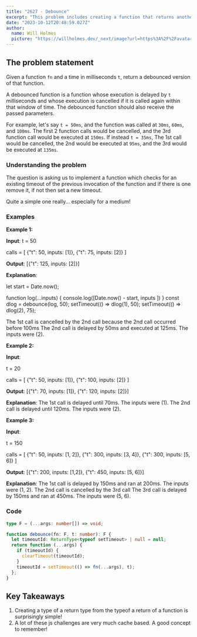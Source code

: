 ```yaml
---
title: "2627 - Debounce"
excerpt: "This problem includes creating a function that returns another function which executes after x milliseconds."
date: "2023-10-12T20:48:59.027Z"
author:
  name: Will Holmes
  picture: "https://willholmes.dev/_next/image?url=https%3A%2F%2Favatars.githubusercontent.com%2Fu%2F13040458&w=128&q=75"
---
```


## The problem statement

Given a function `fn` and a time in milliseconds `t`, return a debounced version of that function.

A debounced function is a function whose execution is delayed by `t` milliseconds and whose execution is cancelled if it is called again within that window of time. The debounced function should also receive the passed parameters.

For example, let's say `t = 50ms`, and the function was called at `30ms`, `60ms`, and `100ms`. The first 2 function calls would be cancelled, and the 3rd function call would be executed at `150ms`. If instead `t = 35ms`, The 1st call would be cancelled, the 2nd would be executed at `95ms`, and the 3rd would be executed at `135ms`.

### Understanding the problem

The question is asking us to implement a function which checks for an existing timeout of the previous invocation of the function and if there is one remove it, if not then set a new timeout.

Quite a simple one really... especially for a medium!

### Examples

**Example 1:**

**Input**:
t = 50

calls = [
{"t": 50, inputs: [1]},
{"t": 75, inputs: [2]}
]

**Output**: [{"t": 125, inputs: [2]}]

**Explanation**:

let start = Date.now();

function log(...inputs) {
console.log([Date.now() - start, inputs ])
}
const dlog = debounce(log, 50);
setTimeout(() => dlog(1), 50);
setTimeout(() => dlog(2), 75);

The 1st call is cancelled by the 2nd call because the 2nd call occurred before 100ms
The 2nd call is delayed by 50ms and executed at 125ms. The inputs were (2).

**Example 2:**

**Input**:

t = 20

calls = [
{"t": 50, inputs: [1]},
{"t": 100, inputs: [2]}
]

**Output**: [{"t": 70, inputs: [1]}, {"t": 120, inputs: [2]}]

**Explanation**:
The 1st call is delayed until 70ms. The inputs were (1).
The 2nd call is delayed until 120ms. The inputs were (2).

**Example 3:**

**Input**:

t = 150

calls = [
{"t": 50, inputs: [1, 2]},
{"t": 300, inputs: [3, 4]},
{"t": 300, inputs: [5, 6]}
]

**Output**: [{"t": 200, inputs: [1,2]}, {"t": 450, inputs: [5, 6]}]

**Explanation**:
The 1st call is delayed by 150ms and ran at 200ms. The inputs were (1, 2).
The 2nd call is cancelled by the 3rd call
The 3rd call is delayed by 150ms and ran at 450ms. The inputs were (5, 6).

### Code

```ts
type F = (...args: number[]) => void;

function debounce(fn: F, t: number): F {
  let timeoutId: ReturnType<typeof setTimeout> | null = null;
  return function (...args) {
    if (timeoutId) {
      clearTimeout(timeoutId);
    }
    timeoutId = setTimeout(() => fn(...args), t);
  };
}
```

## Key Takeaways

1. Creating a type of a return type from the typeof a return of a function is surprisingly simple!
2. A lot of these js challenges are very much cache based. A good concept to remember!
